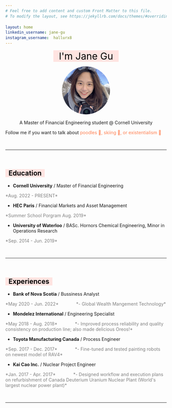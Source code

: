 ```yaml
---
# Feel free to add content and custom Front Matter to this file.
# To modify the layout, see https://jekyllrb.com/docs/themes/#overriding-theme-defaults

layout: home
linkedin_username: jane-gu
instagram_username:  hallurx8
---
```

<p style="text-align: center;">
    <span style="color:grey;font-weight:400;font-size:30px"> 
    <mark style="background-color:#ffe4e1"> &nbsp; I'm Jane Gu &nbsp;</mark>
    </span>
</p>

<p align="center">
<img src="./images/profile-pic.jpg" alt="Pic of me" width="150" height="150" style="border-radius:90%">
</p>

<p style="text-align: center;">
A Master of Financial Engineering student @ Cornell University <br>

Follow me if you want to talk about <span style="color:coral">poodles 🐶, skiing 🗻, or existentialism 📑</span>
</p>

&nbsp;
&nbsp;
&nbsp;

---
&nbsp;

## <mark style="background-color:#ffe4e1"> &nbsp; Education &nbsp; </mark>

- **Cornell University** / Master of Financial Engineering
&nbsp;
<span style="color:grey;font-weight:400;font-size:14px"> 
*Aug. 2022 - PRESENT*
</span>

- **HEC Paris** / Financial Markets and Asset Management
&nbsp;
<span style="color:grey;font-weight:400;font-size:14px"> 
*Summer School Porgram Aug. 2019*
</span>

- **University of Waterloo** / BASc. Hornors Chemical Engineering, Minor in Operations Research &nbsp;&nbsp;&nbsp;&nbsp;&nbsp;&nbsp;
<span style="color:grey;font-weight:400;font-size:14px"> 
*Sep. 2014 - Jun. 2019*
</span>


&nbsp;
&nbsp;
&nbsp;

---
&nbsp;

## <mark style="background-color:#ffe4e1"> &nbsp; Experiences &nbsp; </mark>

- **Bank of Nova Scotia** / Bussiness Analyst
&nbsp;
<span style="color:grey;font-weight:400;font-size:14px"> 
*May 2020 - Jun. 2022*
</span>

<span style="color:grey;font-weight:400;font-size:14px"> 
&nbsp;&nbsp;&nbsp;&nbsp;&nbsp;&nbsp;&nbsp;&nbsp;&nbsp;&nbsp;&nbsp;&nbsp;
*- Global Wealth Mangement Technology*
</span>

- **Mondelez International** / Engineering Specialist
&nbsp;
<span style="color:grey;font-weight:400;font-size:14px"> 
*May 2018 - Aug. 2018*
</span>

<span style="color:grey;font-weight:400;font-size:14px"> 
&nbsp;&nbsp;&nbsp;&nbsp;&nbsp;&nbsp;&nbsp;&nbsp;&nbsp;&nbsp;&nbsp;&nbsp;
*- Improved process reliability and quality consistency on production line; also made delicious Oreos!*
</span>


- **Toyota Manufacturing Canada** / Process Engineer
&nbsp;
<span style="color:grey;font-weight:400;font-size:14px"> 
*Sep. 2017 - Dec. 2017*
</span>

<span style="color:grey;font-weight:400;font-size:14px"> 
&nbsp;&nbsp;&nbsp;&nbsp;&nbsp;&nbsp;&nbsp;&nbsp;&nbsp;&nbsp;&nbsp;&nbsp;
*- Fine-tuned and tested painting robots on newest model of RAV4*
</span>

- **Kai Cao Inc.** / Nuclear Project Engineer
&nbsp;
<span style="color:grey;font-weight:400;font-size:14px"> 
*Jan. 2017 - Apr. 2017*
</span>

<span style="color:grey;font-weight:400;font-size:14px"> 
&nbsp;&nbsp;&nbsp;&nbsp;&nbsp;&nbsp;&nbsp;&nbsp;&nbsp;&nbsp;&nbsp;&nbsp;
*- Designed workflow and execution plans on refurbishment of Canada Deuterium Uranium Nuclear Plant (World's largest nuclear power plant)*
</span>

&nbsp;

---
